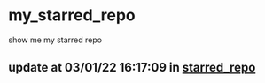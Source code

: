 # my_starred_repo
show me my starred repo

update at 03/01/22 16:17:09 in [starred_repo](./index.html)
---


